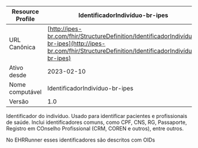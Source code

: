| Resource Profile                     | IdentificadorIndivíduo-br-ipes                                                      |
|--------------------------------------|-----------------------------------------------------------------------------------|
| URL Canônica                        | [http://ipes-br.com/fhir/StructureDefinition/IdentificadorIndivíduo-br-ipes](http://ipes-br.com/fhir/StructureDefinition/IdentificadorIndivíduo-br-ipes) |
| Ativo desde                          | 2023-02-10                                                                        |
| Nome computável                      | IdentificadorIndivíduo-br-ipes                                                     |
| Versão                               | 1.0   

Identificador do indivíduo. Usado para identificar pacientes e profissionais de saúde. Inclui identificadores comuns, como CPF, CNS, RG, Passaporte, Registro em COnselho Profissional (CRM, COREN e outros), entre outros.

No EHRRunner esses identificadores são descritos com OIDs











